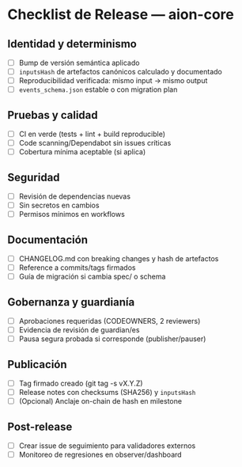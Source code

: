 # Checklist de Release — aion-core

## Identidad y determinismo
- [ ] Bump de versión semántica aplicado
- [ ] `inputsHash` de artefactos canónicos calculado y documentado
- [ ] Reproducibilidad verificada: mismo input → mismo output
- [ ] `events_schema.json` estable o con migration plan

## Pruebas y calidad
- [ ] CI en verde (tests + lint + build reproducible)
- [ ] Code scanning/Dependabot sin issues críticas
- [ ] Cobertura mínima aceptable (si aplica)

## Seguridad
- [ ] Revisión de dependencias nuevas
- [ ] Sin secretos en cambios
- [ ] Permisos mínimos en workflows

## Documentación
- [ ] CHANGELOG.md con breaking changes y hash de artefactos
- [ ] Reference a commits/tags firmados
- [ ] Guía de migración si cambia spec/ o schema

## Gobernanza y guardianía
- [ ] Aprobaciones requeridas (CODEOWNERS, 2 reviewers)
- [ ] Evidencia de revisión de guardian/es
- [ ] Pausa segura probada si corresponde (publisher/pauser)

## Publicación
- [ ] Tag firmado creado (git tag -s vX.Y.Z)
- [ ] Release notes con checksums (SHA256) y `inputsHash`
- [ ] (Opcional) Anclaje on-chain de hash en milestone

## Post-release
- [ ] Crear issue de seguimiento para validadores externos
- [ ] Monitoreo de regresiones en observer/dashboard
